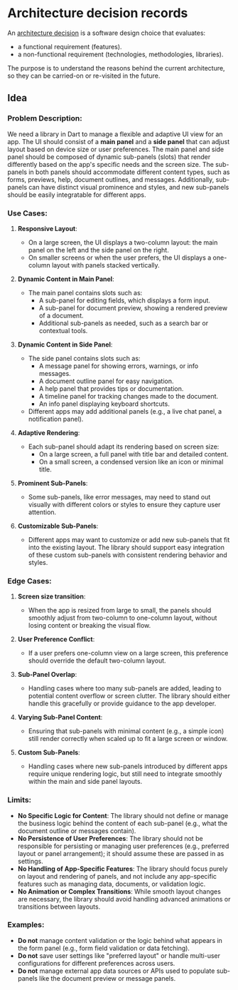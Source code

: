 # Architecture decision records

An [architecture
decision](https://cloud.google.com/architecture/architecture-decision-records)
is a software design choice that evaluates:

-   a functional requirement (features).
-   a non-functional requirement (technologies, methodologies, libraries).

The purpose is to understand the reasons behind the current architecture, so
they can be carried-on or re-visited in the future.

## Idea

### Problem Description:

We need a library in Dart to manage a flexible and adaptive UI view for an
app. The UI should consist of a **main panel** and a **side panel** that can
adjust layout based on device size or user preferences. The main panel and
side panel should be composed of dynamic sub-panels (slots) that render
differently based on the app's specific needs and the screen size. The
sub-panels in both panels should accommodate different content types, such as
forms, previews, help, document outlines, and messages. Additionally,
sub-panels can have distinct visual prominence and styles, and new sub-panels
should be easily integratable for different apps.

### Use Cases:

1.  **Responsive Layout**:

    -   On a large screen, the UI displays a two-column layout: the main panel
        on the left and the side panel on the right.
    -   On smaller screens or when the user prefers, the UI displays a
        one-column layout with panels stacked vertically.

2.  **Dynamic Content in Main Panel**:

    -   The main panel contains slots such as:
        -   A sub-panel for editing fields, which displays a form input.
        -   A sub-panel for document preview, showing a rendered preview of a
            document.
        -   Additional sub-panels as needed, such as a search bar or contextual
            tools.

3.  **Dynamic Content in Side Panel**:

    -   The side panel contains slots such as:
        -   A message panel for showing errors, warnings, or info messages.
        -   A document outline panel for easy navigation.
        -   A help panel that provides tips or documentation.
        -   A timeline panel for tracking changes made to the document.
        -   An info panel displaying keyboard shortcuts.
    -   Different apps may add additional panels (e.g., a live chat panel, a
        notification panel).

4.  **Adaptive Rendering**:

    -   Each sub-panel should adapt its rendering based on screen size:
        -   On a large screen, a full panel with title bar and detailed content.
        -   On a small screen, a condensed version like an icon or minimal title.

5.  **Prominent Sub-Panels**:

    -   Some sub-panels, like error messages, may need to stand out visually
        with different colors or styles to ensure they capture user attention.

6.  **Customizable Sub-Panels**:
    -   Different apps may want to customize or add new sub-panels that fit
        into the existing layout. The library should support easy integration
        of these custom sub-panels with consistent rendering behavior and
        styles.

### Edge Cases:

1.  **Screen size transition**:

    -   When the app is resized from large to small, the panels should smoothly
        adjust from two-column to one-column layout, without losing content or
        breaking the visual flow.

2.  **User Preference Conflict**:

    -   If a user prefers one-column view on a large screen, this preference
        should override the default two-column layout.

3.  **Sub-Panel Overlap**:

    -   Handling cases where too many sub-panels are added, leading to
        potential content overflow or screen clutter. The library should either
        handle this gracefully or provide guidance to the app developer.

4.  **Varying Sub-Panel Content**:

    -   Ensuring that sub-panels with minimal content (e.g., a simple icon)
        still render correctly when scaled up to fit a large screen or window.

5.  **Custom Sub-Panels**:
    -   Handling cases where new sub-panels introduced by different apps
        require unique rendering logic, but still need to integrate smoothly
        within the main and side panel layouts.

### Limits:

-   **No Specific Logic for Content**: The library should not define or
    manage the business logic behind the content of each sub-panel (e.g.,
    what the document outline or messages contain).
-   **No Persistence of User Preferences**: The library should not be
    responsible for persisting or managing user preferences (e.g.,
    preferred layout or panel arrangement); it should assume these are
    passed in as settings.
-   **No Handling of App-Specific Features**: The library should focus
    purely on layout and rendering of panels, and not include any
    app-specific features such as managing data, documents, or validation
    logic.
-   **No Animation or Complex Transitions**: While smooth layout changes
    are necessary, the library should avoid handling advanced animations or
    transitions between layouts.

### Examples:

-   **Do not** manage content validation or the logic behind what appears
    in the form panel (e.g., form field validation or data fetching).
-   **Do not** save user settings like "preferred layout" or handle
    multi-user configurations for different preferences across users.
-   **Do not** manage external app data sources or APIs used to populate
    sub-panels like the document preview or message panels.
